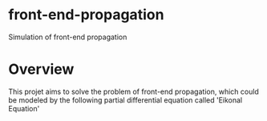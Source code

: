 # front-end-propagation
Simulation of front-end propagation
# Overview

This projet aims to solve the problem of front-end propagation, which could be modeled by the following partial differential equation called 'Eikonal Equation'
